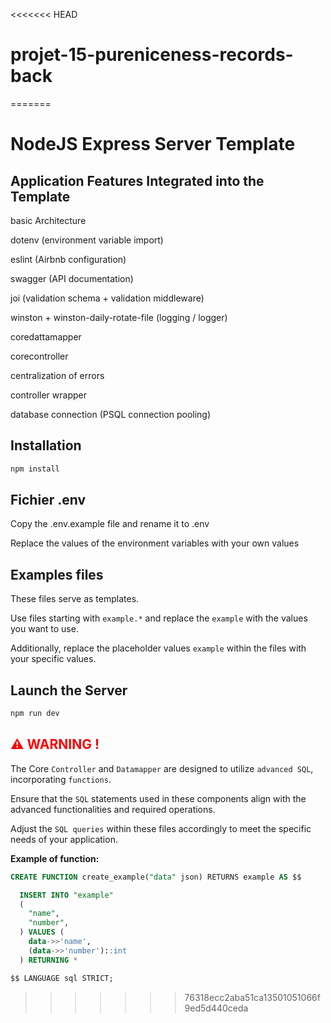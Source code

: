 <<<<<<< HEAD
# projet-15-pureniceness-records-back
=======
# NodeJS Express Server Template

## Application Features Integrated into the Template

basic Architecture

dotenv (environment variable import)

eslint (Airbnb configuration)

swagger (API documentation)

joi (validation schema + validation middleware)

winston + winston-daily-rotate-file (logging / logger)

coredattamapper

corecontroller

centralization of errors

controller wrapper

database connection (PSQL connection pooling)

## Installation

```bash
npm install
```

## Fichier .env

Copy the .env.example file and rename it to .env

Replace the values of the environment variables with your own values

## Examples files

These files serve as templates.

Use files starting with `example.*` and replace the `example` with the values you want to use.

 Additionally, replace the placeholder values `example` within the files with your specific values.

## Launch the Server

```bash
npm run dev
```

## <span style="color:red"> ⚠️  WARNING ! </span>

The Core `Controller` and `Datamapper` are designed to utilize `advanced SQL`, incorporating `functions`.

Ensure that the `SQL` statements used in these components align with the advanced functionalities and required operations.

Adjust the `SQL queries` within these files accordingly to meet the specific needs of your application.

**Example of function:**

```SQL
CREATE FUNCTION create_example("data" json) RETURNS example AS $$

  INSERT INTO "example"
  (
    "name",
    "number",
  ) VALUES (
    data->>'name',
    (data->>'number')::int
  ) RETURNING *

$$ LANGUAGE sql STRICT;
```
>>>>>>> 76318ecc2aba51ca13501051066f9ed5d440ceda
